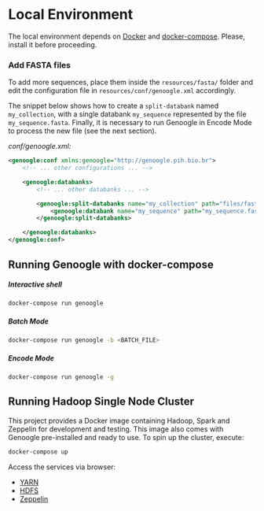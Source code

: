 # Local Environment

The local environment depends on [Docker](https://www.docker.com) and [docker-compose](https://docs.docker.com/compose).
Please, install it before proceeding.

### Add FASTA files

To add more sequences, place them inside the `resources/fasta/` folder and edit the configuration file in `resources/conf/genoogle.xml` accordingly.

The snippet below shows how to create a `split-databank` named `my_collection`, with a single databank `my_sequence` represented by the file `my_sequence.fasta`.
Finally, it is necessary to run Genoogle in Encode Mode to process the new file (see the next section).

*conf/genoogle.xml:*
```xml
<genoogle:conf xmlns:genoogle="http://genoogle.pih.bio.br">
    <!-- ... other configurations ... -->

    <genoogle:databanks>
        <!-- ... other databanks ... -->

        <genoogle:split-databanks name="my_collection" path="files/fasta" mask="111010010100110111" number-of-sub-databanks="1" sub-sequence-length="11" low-complexity-filter="5">
            <genoogle:databank name="my_sequence" path="my_sequence.fasta" />
        </genoogle:split-databanks>

    </genoogle:databanks>
</genoogle:conf>
```

## Running Genoogle with docker-compose
##### Interactive shell

```bash
docker-compose run genoogle
```

##### Batch Mode

```bash
docker-compose run genoogle -b <BATCH_FILE>
```

##### Encode Mode

```bash
docker-compose run genoogle -g
```

## Running Hadoop Single Node Cluster

This project provides a Docker image containing Hadoop, Spark and Zeppelin for development and testing.
This image also comes with Genoogle pre-installed and ready to use.
To spin up the cluster, execute:

```bash
docker-compose up
```

Access the services via browser:
- [YARN](http://localhost:8088/)
- [HDFS](http://localhost:50070/)
- [Zeppelin](http://localhost:8080/)